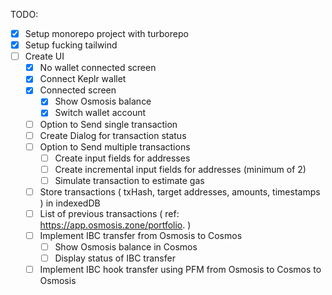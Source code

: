 TODO:

- [x] Setup monorepo project with turborepo
- [x] Setup fucking tailwind
- [ ] Create UI
  - [x] No wallet connected screen
  - [x] Connect Keplr wallet
  - [x] Connected screen
    - [x] Show Osmosis balance
    - [x] Switch wallet account
  - [ ] Option to Send single transaction
  - [ ] Create Dialog for transaction status
  - [ ] Option to Send multiple transactions
    - [ ] Create input fields for addresses
    - [ ] Create incremental input fields for addresses (minimum of 2)
    - [ ] Simulate transaction to estimate gas
  - [ ] Store transactions ( txHash, target addresses, amounts, timestamps ) in indexedDB
  - [ ] List of previous transactions ( ref: https://app.osmosis.zone/portfolio. )
  - [ ] Implement IBC transfer from Osmosis to Cosmos
    - [ ] Show Osmosis balance in Cosmos
    - [ ] Display status of IBC transfer
  - [ ] Implement IBC hook transfer using PFM from Osmosis to Cosmos to Osmosis
